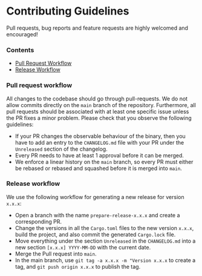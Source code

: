# Contributing Guidelines

Pull requests, bug reports and feature requests are highly welcomed and encouraged!

### Contents

- [Pull Request Workflow](#pull-request-workflow)
- [Release Workflow](#release-workflow)

### Pull request workflow

All changes to the codebase should go through pull-requests.
We do not allow commits directly on the `main` branch of the repository.
Furthermore, all pull requests should be associated with at least one specific issue unless the PR fixes a minor problem.
Please check that you observe the following guidelines:

- If your PR changes the observable behaviour of the binary, then you have to add an entry to the `CHANGELOG.md` file with your PR under the `Unreleased` section of the changelog.
- Every PR needs to have at least 1 approval before it can be merged.
- We enforce a linear history on the `main` branch, so every PR must either be rebased or rebased and squashed before it is merged into `main`.

### Release workflow

We use the following workflow for generating a new release for version `x.x.x`:

- Open a branch with the name `prepare-release-x.x.x` and create a corresponding PR.
- Change the versions in all the `Cargo.toml` files to the new version `x.x.x`, build the project, and also commit the generated `Cargo.lock` file.
- Move everything under the section `Unreleased` in the `CHANGELOG.md` into a new section `[x.x.x] YYYY-MM-DD` with the current date.
- Merge the Pull request into `main`.
- In the main branch, use `git tag -a x.x.x -m "Version x.x.x` to create a tag, and `git push origin x.x.x` to publish the tag.
